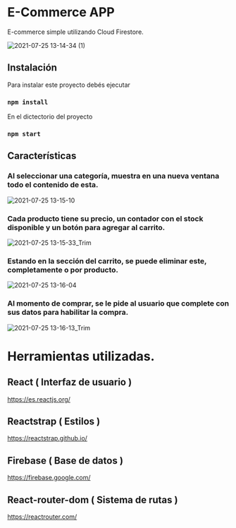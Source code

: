 # E-Commerce  APP 

E-commerce simple utilizando Cloud Firestore.

![2021-07-25 13-14-34 (1)](https://user-images.githubusercontent.com/74759684/126907062-1d6d83ee-6638-4d91-9c68-3f35f632b525.gif)

## Instalación

Para instalar este proyecto debés ejecutar

### `npm install`

En el dictectorio del proyecto 

### `npm start`

## Características

### Al seleccionar una categoría, muestra en una nueva ventana todo el contenido de esta.

![2021-07-25 13-15-10](https://user-images.githubusercontent.com/74759684/126907475-cf046641-98ff-4f3e-8aea-6a02861106ae.gif)

### Cada producto tiene su precio, un contador con el stock disponible y un botón para agregar al carrito. 

![2021-07-25 13-15-33_Trim](https://user-images.githubusercontent.com/74759684/126907696-2d34ce1d-c152-43d5-8c21-9a40712a6230.gif)

### Estando en la sección del carrito, se puede eliminar este, completamente o por producto. 

![2021-07-25 13-16-04](https://user-images.githubusercontent.com/74759684/126907772-3499bdd3-1326-4a99-98dd-3853f35b0f65.gif)

### Al momento de comprar, se le pide al usuario que complete con sus datos para habilitar la compra.
![2021-07-25 13-16-13_Trim](https://user-images.githubusercontent.com/74759684/126907893-3e42e47f-ac38-4412-902b-b35176414e49.gif)

# Herramientas utilizadas. 

## React ( Interfaz de usuario )

https://es.reactjs.org/

## Reactstrap  ( Estilos )

https://reactstrap.github.io/

## Firebase ( Base de datos )

https://firebase.google.com/

## React-router-dom ( Sistema de rutas )

https://reactrouter.com/



